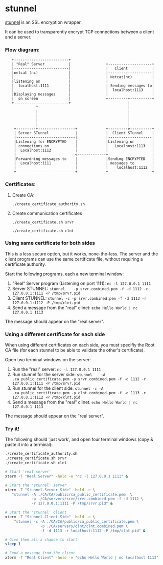 # stunnel

[stunnel](https://www.stunnel.org/index.html) is an SSL encryption wrapper.

It can be used to transparently encrypt TCP connections between a client and a server.

### Flow diagram:

```
   +-------------------------+
   | "Real" Server           |                +--------------------+
   |-------------------------|                |   Client           |
   |netcat (nc)              |                |--------------------|
   |                         |                | Netcat(nc)         |
   |listening on             |                |                    |
   |  localhost:1111         |                | Sending messages to|
   |                         |                |  localhost:1113    |
   |Displaying messages      |                |                    |
   |  on screen              |                +---------+----------+
   +-------------------------+                          |
              ^                                         |
              |                                         |
              |                                         |
              |                                         |
              |                                         |
    +---------+-----------------+             +---------v----------+
    | Server STunnel            |             |  Client STunnel    |
    |---------------------------|             |--------------------|
    |Listening for ENCRYPTED    |             |Listening on        |
    | connections on            |             |   Localhost:1113   |
    |  Localhost:1112           |             |                    |
    |                           <-------------+                    |
    |Forwardning messages to    |             |Sending ENCRYPTED   |
    |  Localhost:1111           |             | messages to        |
    |                           |             |    localhost:1112  |
    +---------------------------+             +--------------------+
```

### Certificates:

1. Create CA:

    `./create_certificate_authority.sh`

2. Create communication certificates

    `./create_certificate.sh srvr`

    `./create_certificate.sh clnt`

### Using same certificate for both sides

This is a less secure option, but it works, none-the-less. The server and the client programs
can use the same certificate file, without requiring a certificate authority.

Start the following programs, each a new terminal window:

1. "Real" Server program (Listening on port 1111): `nc -l 127.0.0.1 1111`
2. Server STUNNEL: `stunnel    -p srvr.combined.pem -f -d 1112 -r 127.0.0.1:1111 -P /tmp/srvr.pid`
3. Client STUNNEL: `stunnel -c -p srvr.combined.pem -f -d 1113 -r 127.0.0.1:1112 -P /tmp/clnt.pid`
4. Send a message from the "real" clinet: `echo Hello World | nc 127.0.0.1 1113`

The message should appear on the "real server".


### Using a different certificate for each side

When using different certificates on each side, you must specifiy the Root CA
file (for each stunnel to be able to validate the other's certificate).

Open two terminal windows on the server:

1. Run the "real" server: `nc -l 127.0.0.1 1111`
2. Run stunnel for the server side: `stunnel    -A .ca_public_certificate.pem -p srvr.combined.pem -f -d 1112 -r 127.0.0.1:1111 -P /tmp/srvr.pid`
3. Run stunnel for the client side: `stunnel -c -A .ca_public_certificate.pem -p clnt.combined.pem -f -d 1113 -r 127.0.0.1:1112 -P /tmp/clnt.pid`
4. Send a message from the "real" clinet: `echo Hello World | nc 127.0.0.1 1113`

The message should appear on the "real server".

### Try it!

The following should 'just work', and open four terminal windows (copy & paste it into a terminal):

```sh
./create_certificate_authority.sh
./create_certificate.sh srvr
./create_certificate.sh clnt

# Start 'real server'
xterm -T "Real Server" -hold -e "nc -l 127.0.0.1 1111" &

# Start the 'stunnel' server
xterm -T "Stunnel-Server-Side" -hold -e \
   "stunnel -A ./CA/CA/public/ca_public_certificate.pem  \
            -p ./CA/servers/srvr/srvr.combined.pem -f -d 1112 \
            -r 127.0.0.1:1111 -P /tmp/srvr.pid" &

# Start the 'stunnel' client
xterm -T "Stunnel-Client-Side" -hold -e \
    "stunnel -c -A ./CA/CA/public/ca_public_certificate.pem \
                -p ./CA/servers/clnt/clnt.combined.pem \
                -f -d 1113 -r localhost:1112 -P /tmp/clnt.pid" &

# Give them all a chance to start
sleep 1

# Send a message from the client
xterm -T "Real Client" -hold -e "echo Hello World | nc localhost 1113" &
```

